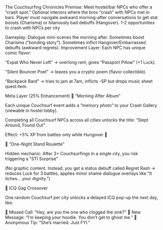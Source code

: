 The Couchsurfing Chronicles
Premise: Meet hostel/bar NPCs who offer a “crash spot.”
Optional interiors where the bros “crash” with NPCs met in bars.
Player must navigate awkward morning-after conversations to get stat boosts (Charisma) or hilariously bad debuffs (Hangover).
1-2 opportunities to crash with NPCs per city

Gameplay: Dialogue mini-scenes the morning after.
Sometimes boost Charisma (“bonding story”).
Sometimes inflict Hangover/Embarrassed debuffs (awkward regrets).
Improvement Layer: Each NPC has unique comic flavor:

“Expat Who Never Left” → overlong rant, gives “Passport Pillow” (+1 Luck).

“Silent Bouncer Poet” → leaves you a cryptic poem (flavor collectible).

“Backpack Bard” → tries to jam at 7am, inflicts -SP but drops music sheet quest item.

Meta Layer (25% Enhancement)
📸 “Morning After Album”

Each unique Couchsurf event adds a “memory photo” to your Crash Gallery (viewable in hostel lobby).

Completing all Couchsurf NPCs across all cities unlocks the title: “Slept Around, Found Out”

Effect: +5% XP from battles only while Hungover 🤣

😬 “One-Night Stand Roulette”

Hidden mechanic: After 3+ Couchsurfings in a single city, you risk triggering a “STI Surprise”

(No graphic content. Instead, you get a status debuff called Regret Rash → reduces Luck for 3 battles, applies minor shame dialogue overlays like “It itches… your dignity.”)

🐸 ICQ Gag Crossover

One random Couchsurf per city unlocks a delayed ICQ pop-up the next day, like:

💬 Missed Call: “Hey, are you the one who clogged the sink?”
💬 New Message: “I’m keeping your hoodie. You don’t get to ghost me.”
💬 Anonymous Tip: “She’s married. Just FYI.”
